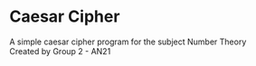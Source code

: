 # Caesar Cipher
A simple caesar cipher program for the subject Number Theory<br>
Created by Group 2 - AN21